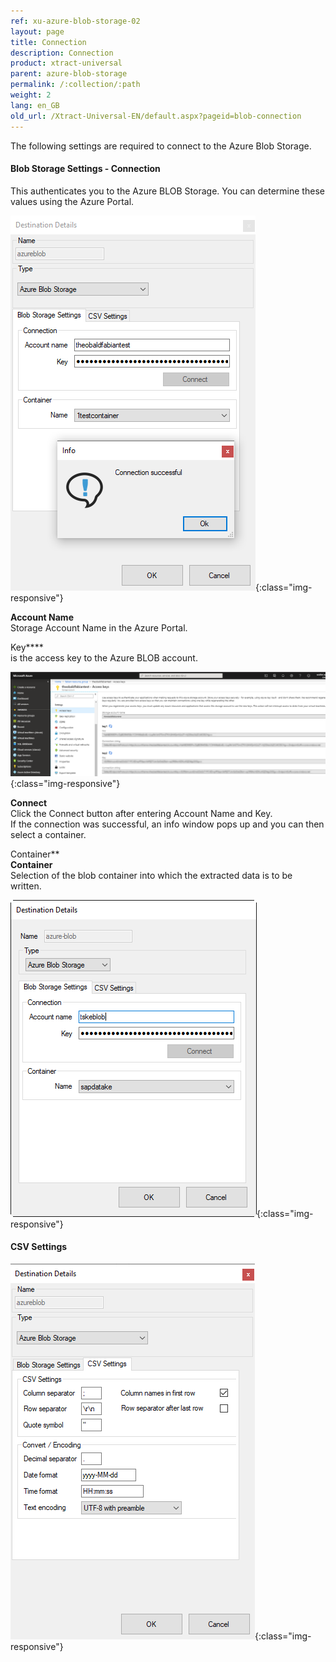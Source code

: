 ```yaml
---
ref: xu-azure-blob-storage-02
layout: page
title: Connection
description: Connection
product: xtract-universal
parent: azure-blob-storage
permalink: /:collection/:path
weight: 2
lang: en_GB
old_url: /Xtract-Universal-EN/default.aspx?pageid=blob-connection
---
```


The following settings are required to connect to the Azure Blob Storage.  

#### Blob Storage Settings - Connection

This authenticates you to the Azure BLOB Storage. You can determine these values using the Azure Portal.

![xu-azure-blob-con-01](/img/content/xu-azure-blob-con-01.png){:class="img-responsive"}

**Account Name**<br>
Storage Account Name in the Azure Portal.

Key****<br>
is the access key to the Azure BLOB account.  

![azure-blob-access-keys](/img/content/azure-blob-access-keys.png){:class="img-responsive"}

**Connect**<br>
Click the Connect button after entering Account Name and Key. <br>
If the connection was successful, an info window pops up and you can then select a container.

Container**<br> **Container**<br>
Selection of the blob container into which the extracted data is to be written.

![xu-azure-blob-con-02](/img/content/xu-azure-blob-con-02.png){:class="img-responsive"}

#### CSV Settings

![azure_blob_destination_settings_csv_settings](/img/content/azure_blob_destination_settings_csv_settings.png){:class="img-responsive"}
